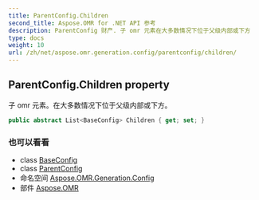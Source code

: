 ```yaml
---
title: ParentConfig.Children
second_title: Aspose.OMR for .NET API 参考
description: ParentConfig 财产. 子 omr 元素在大多数情况下位于父级内部或下方
type: docs
weight: 10
url: /zh/net/aspose.omr.generation.config/parentconfig/children/
---
```

## ParentConfig.Children property

子 omr 元素。在大多数情况下位于父级内部或下方。

```csharp
public abstract List<BaseConfig> Children { get; set; }
```

### 也可以看看

* class [BaseConfig](../../baseconfig/)
* class [ParentConfig](../)
* 命名空间 [Aspose.OMR.Generation.Config](../../parentconfig/)
* 部件 [Aspose.OMR](../../../)


